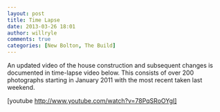 ```yaml
---
layout: post
title: Time Lapse
date: 2013-03-26 18:01
author: willryle
comments: true
categories: [New Bolton, The Build]
---
```

An updated video of the house construction and subsequent changes is documented in time-lapse video below. This consists of over 200 photographs starting in January 2011 with the most recent taken last weekend.

[youtube http://www.youtube.com/watch?v=78PqSRoOYgI]
